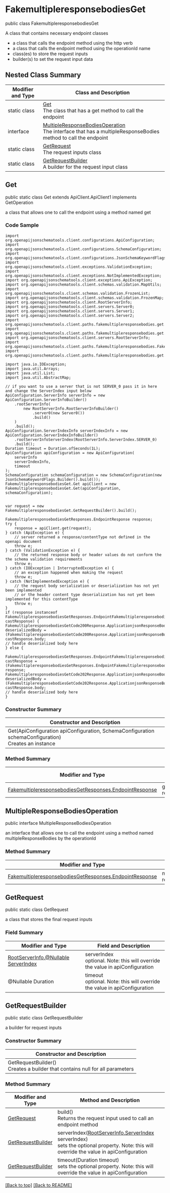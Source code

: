 # FakemultipleresponsebodiesGet

public class FakemultipleresponsebodiesGet

A class that contains necessary endpoint classes
- a class that calls the endpoint method using the http verb
- a class that calls the endpoint method using the operationId name
- class(es) to store the request inputs
- builder(s) to set the request input data

## Nested Class Summary
| Modifier and Type | Class and Description |
| ----------------- | --------------------- |
| static class | [Get](#get)<br>The class that has a get method to call the endpoint |
| interface | [MultipleResponseBodiesOperation](#multipleresponsebodiesoperation)<br>The interface that has a multipleResponseBodies method to call the endpoint |
| static class | [GetRequest](#getrequest)<br>The request inputs class |
| static class | [GetRequestBuilder](#getrequestbuilder)<br>A builder for the request input class |

## Get
public static class Get extends ApiClient.ApiClient1 implements GetOperation<br>

a class that allows one to call the endpoint using a method named get

### Code Sample
```
import org.openapijsonschematools.client.configurations.ApiConfiguration;
import org.openapijsonschematools.client.configurations.SchemaConfiguration;
import org.openapijsonschematools.client.configurations.JsonSchemaKeywordFlags;
import org.openapijsonschematools.client.exceptions.ValidationException;
import org.openapijsonschematools.client.exceptions.NotImplementedException;
import org.openapijsonschematools.client.exceptions.ApiException;
import org.openapijsonschematools.client.schemas.validation.MapUtils;
import org.openapijsonschematools.client.schemas.validation.FrozenList;
import org.openapijsonschematools.client.schemas.validation.FrozenMap;
import org.openapijsonschematools.client.RootServerInfo;
import org.openapijsonschematools.client.servers.Server0;
import org.openapijsonschematools.client.servers.Server1;
import org.openapijsonschematools.client.servers.Server2;
import org.openapijsonschematools.client.paths.fakemultipleresponsebodies.get.responses.FakemultipleresponsebodiesGetCode200Response;
import org.openapijsonschematools.client.paths.fakemultipleresponsebodies.get.responses.FakemultipleresponsebodiesGetCode202Response;
import org.openapijsonschematools.client.servers.RootServerInfo;
import org.openapijsonschematools.client.paths.fakemultipleresponsebodies.FakemultipleresponsebodiesGet;
import org.openapijsonschematools.client.paths.fakemultipleresponsebodies.get.FakemultipleresponsebodiesGetResponses;

import java.io.IOException;
import java.util.Arrays;
import java.util.List;
import java.util.AbstractMap;

// if you want to use a server that is not SERVER_0 pass it in here and change the ServerIndex input below
ApiConfiguration.ServerInfo serverInfo = new ApiConfiguration.ServerInfoBuilder()
    .rootServerInfo(
        new RootServerInfo.RootServerInfoBuilder()
            .server0(new Server0())
            .build()
    )
    .build();
ApiConfiguration.ServerIndexInfo serverIndexInfo = new ApiConfiguration.ServerIndexInfoBuilder()
    .rootServerInfoServerIndex(RootServerInfo.ServerIndex.SERVER_0)
    .build();
Duration timeout = Duration.ofSeconds(1L);
ApiConfiguration apiConfiguration = new ApiConfiguration(
    serverInfo
    serverIndexInfo,
    timeout
);
SchemaConfiguration schemaConfiguration = new SchemaConfiguration(new JsonSchemaKeywordFlags.Builder().build());
FakemultipleresponsebodiesGet.Get apiClient = new FakemultipleresponsebodiesGet.Get(apiConfiguration, schemaConfiguration);


var request = new FakemultipleresponsebodiesGet.GetRequestBuilder().build();

FakemultipleresponsebodiesGetResponses.EndpointResponse response;
try {
    response = apiClient.get(request);
} catch (ApiException e) {
    // server returned a response/contentType not defined in the openapi document
    throw e;
} catch (ValidationException e) {
    // the returned response body or header values do not conform the the schema validation requirements
    throw e;
} catch (IOException | InterruptedException e) {
    // an exception happened when making the request
    throw e;
} catch (NotImplementedException e) {
    // the request body serialization or deserialization has not yet been implemented
    // or the header content type deserialization has not yet been implemented for this contentType
    throw e;
}
if (response instanceof FakemultipleresponsebodiesGetResponses.EndpointFakemultipleresponsebodiesGetCode200Response castResponse) {
FakemultipleresponsebodiesGetCode200Response.ApplicationjsonResponseBody deserializedBody = (FakemultipleresponsebodiesGetCode200Response.ApplicationjsonResponseBody) castResponse.body;
// handle deserialized body here
} else {
    FakemultipleresponsebodiesGetResponses.EndpointFakemultipleresponsebodiesGetCode202Response castResponse = (FakemultipleresponsebodiesGetResponses.EndpointFakemultipleresponsebodiesGetCode202Response) response;
FakemultipleresponsebodiesGetCode202Response.ApplicationjsonResponseBody deserializedBody = (FakemultipleresponsebodiesGetCode202Response.ApplicationjsonResponseBody) castResponse.body;
// handle deserialized body here
}
```
### Constructor Summary
| Constructor and Description |
| --------------------------- |
| Get(ApiConfiguration apiConfiguration, SchemaConfiguration schemaConfiguration)<br>Creates an instance |

### Method Summary
| Modifier and Type | Method and Description |
| ----------------- | ---------------------- |
| [FakemultipleresponsebodiesGetResponses.EndpointResponse](../../paths/fakemultipleresponsebodies/get/FakemultipleresponsebodiesGetResponses.md#endpointresponse) | get([GetRequest](#getrequest) request) |

## MultipleResponseBodiesOperation
public interface MultipleResponseBodiesOperation<br>

an interface that allows one to call the endpoint using a method named multipleResponseBodies by the operationId

### Method Summary
| Modifier and Type | Method and Description |
| ----------------- | ---------------------- |
| [FakemultipleresponsebodiesGetResponses.EndpointResponse](../../paths/fakemultipleresponsebodies/get/FakemultipleresponsebodiesGetResponses.md#endpointresponse) | multipleResponseBodies([GetRequest](#getrequest) request) |

## GetRequest
public static class GetRequest<br>

a class that stores the final request inputs

### Field Summary
| Modifier and Type | Field and Description |
| ----------------- | --------------------- |
| [RootServerInfo.@Nullable ServerIndex](../../RootServerInfo.md#serverindex) | serverIndex<br>optional. Note: this will override the value in apiConfiguration |
| @Nullable Duration | timeout<br>optional. Note: this will override the value in apiConfiguration |

## GetRequestBuilder
public static class GetRequestBuilder<br>

a builder for request inputs

### Constructor Summary
| Constructor and Description |
| --------------------------- |
| GetRequestBuilder()<br>Creates a builder that contains null for all parameters |

### Method Summary
| Modifier and Type | Method and Description |
| ----------------- | ---------------------- |
| [GetRequest](#getrequest) | build()<br>Returns the request input used to call an endpoint method |
| [GetRequestBuilder](#getrequestbuilder) | serverIndex([RootServerInfo.ServerIndex](../../RootServerInfo.md#serverindex) serverIndex)<br>sets the optional property. Note: this will override the value in apiConfiguration |
| [GetRequestBuilder](#getrequestbuilder) | timeout(Duration timeout)<br>sets the optional property. Note: this will override the value in apiConfiguration |

[[Back to top]](#top) [[Back to README]](../../../README.md)

